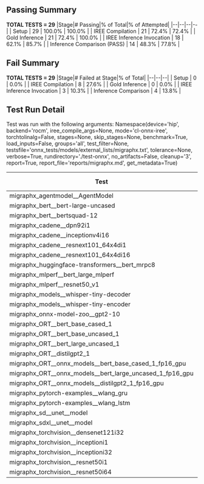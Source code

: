 ## Passing Summary

**TOTAL TESTS = 29**
|Stage|# Passing|% of Total|% of Attempted|
|--|--|--|--|
| Setup | 29 | 100.0% | 100.0% |
| IREE Compilation | 21 | 72.4% | 72.4% |
| Gold Inference | 21 | 72.4% | 100.0% |
| IREE Inference Invocation | 18 | 62.1% | 85.7% |
| Inference Comparison (PASS) | 14 | 48.3% | 77.8% |
## Fail Summary

**TOTAL TESTS = 29**
|Stage|# Failed at Stage|% of Total|
|--|--|--|
| Setup | 0 | 0.0% |
| IREE Compilation | 8 | 27.6% |
| Gold Inference | 0 | 0.0% |
| IREE Inference Invocation | 3 | 10.3% |
| Inference Comparison | 4 | 13.8% |
## Test Run Detail
Test was run with the following arguments:
Namespace(device='hip', backend='rocm', iree_compile_args=None, mode='cl-onnx-iree', torchtolinalg=False, stages=None, skip_stages=None, benchmark=True, load_inputs=False, groups='all', test_filter=None, testsfile='onnx_tests/models/external_lists/migraphx.txt', tolerance=None, verbose=True, rundirectory='./test-onnx', no_artifacts=False, cleanup='3', report=True, report_file='reports/migraphx.md', get_metadata=True)

| Test | Exit Status | Mean Benchmark Time (ms) | Notes |
|--|--|--|--|
| migraphx_agentmodel__AgentModel | compilation | None | |
| migraphx_bert__bert-large-uncased | compilation | None | |
| migraphx_bert__bertsquad-12 | compiled_inference | None | |
| migraphx_cadene__dpn92i1 | compilation | None | |
| migraphx_cadene__inceptionv4i16 | PASS | 154.58528315648437 | |
| migraphx_cadene__resnext101_64x4di1 | compilation | None | |
| migraphx_cadene__resnext101_64x4di16 | PASS | 216.99868541003926 | |
| migraphx_huggingface-transformers__bert_mrpc8 | PASS | 7.021360711660236 | |
| migraphx_mlperf__bert_large_mlperf | Numerics | 38.909879569136706 | |
| migraphx_mlperf__resnet50_v1 | PASS | 5.280828948904092 | |
| migraphx_models__whisper-tiny-decoder | PASS | 27.40275696851313 | |
| migraphx_models__whisper-tiny-encoder | Numerics | 54.11303636188118 | |
| migraphx_onnx-model-zoo__gpt2-10 | compilation | None | |
| migraphx_ORT__bert_base_cased_1 | PASS | 115.01108243181886 | |
| migraphx_ORT__bert_base_uncased_1 | PASS | 113.50342765864399 | |
| migraphx_ORT__bert_large_uncased_1 | PASS | 354.8093046993017 | |
| migraphx_ORT__distilgpt2_1 | compiled_inference | None | |
| migraphx_ORT__onnx_models__bert_base_cased_1_fp16_gpu | Numerics | 72.94249342909704 | |
| migraphx_ORT__onnx_models__bert_large_uncased_1_fp16_gpu | Numerics | 279.8237069251223 | |
| migraphx_ORT__onnx_models__distilgpt2_1_fp16_gpu | compiled_inference | None | |
| migraphx_pytorch-examples__wlang_gru | PASS | 63.88981388752452 | |
| migraphx_pytorch-examples__wlang_lstm | PASS | 7.940977248257364 | |
| migraphx_sd__unet__model | import_model | None | |
| migraphx_sdxl__unet__model | import_model | None | |
| migraphx_torchvision__densenet121i32 | PASS | 49.4701330483492 | |
| migraphx_torchvision__inceptioni1 | PASS | 18.07824787325584 | |
| migraphx_torchvision__inceptioni32 | PASS | 137.12653472709158 | |
| migraphx_torchvision__resnet50i1 | compilation | None | |
| migraphx_torchvision__resnet50i64 | PASS | 203.28339714453452 | |
